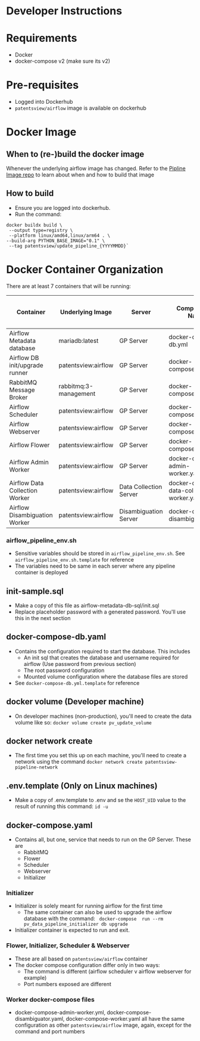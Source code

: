 # Developer Instructions

# Requirements

* Docker
* docker-compose v2 (make sure its v2)

# Pre-requisites

* Logged into Dockerhub
* `patentsview/airflow` image is available on dockerhub

# Docker Image

## When to (re-)build the docker image

Whenever the underlying airflow image has changed. Refer to
the [Pipline Image repo](https://github.com/PatentsView/PatentsView-Pipeline-Setup) to learn about when and how to build
that image

## How to build

* Ensure you are logged into dockerhub.
* Run the command:

```shell
docker buildx build \
 --output type=registry \
 --platform linux/amd64,linux/arm64 . \
--build-arg PYTHON_BASE_IMAGE="0.1" \
 --tag patentsview/update_pipeline_{YYYYMMDD}`
```

# Docker Container Organization

There are at least 7 containers that will be running:

| Container  | Underlying Image | Server                 | Compose File Name                          | Service Name  | Container Port Number/Host Port Number | Command                                 | 
|------------|------------------|------------------------|--------------------------------------------|---------------|----------------------------------------|-----------------------------------------|
| Airflow Metadata database  | mariadb:latest | GP Server              | docker-compose-db.yml                      |   pv_updater_meta_db  | 3306/3308                              | Default Container command               |
| Airflow DB init/upgrade runner  | patentsview:airflow | GP Server              | docker-compose.yaml                        |   pv_data_pipeline_initializer  | N/A                                    | airflow db init                         |
| RabbitMQ Message Broker |  rabbitmq:3-management | GP Server              | docker-compose.yaml                        |   rabbitmq  | - 15672/8188 <br> - 5672/5672          | Default Container command               |
| Airflow Scheduler  | patentsview:airflow | GP Server              | docker-compose.yaml                        |   pv_data_pipeline_scheduler  | N/A                                    | airflow schduler                        |
| Airflow Webserver  | patentsview:airflow | GP Server              | docker-compose.yaml                        |   pv_data_pipeline_webserver  | 8080/9090                              | airflow webserver                       |
| Airflow Flower  | patentsview:airflow | GP Server              | docker-compose.yaml                        |   pv_data_pipeline_celery_flower  | 5555/5555                              | airflow celery flower                   |
| Airflow Admin Worker  | patentsview:airflow | GP Server              | docker-compose-admin-worker.yaml           |   pv_data_pipeline_admin_worker  | 8793/8793                              | airflow celery worker -q admin          |
| Airflow Data Collection Worker  | patentsview:airflow | Data Collection Server | docker-compose-data-collection-worker.yaml |    pv_data_pipeline_data_collection_worker |     8793/8793                                   | airflow celery worker -q data_collector |
| Airflow Disambiguation Worker  | patentsview:airflow | Disambiguation Server  | docker-compose-disambiguator.yaml                                          |    pv_data_pipeline_disambiguation_worker |                          8793/8793              | airflow celery worker -q disambiguation |

### airflow_pipeline_env.sh

- Sensitive variables should be stored in `airflow_pipeline_env.sh`. See `airflow_pipeline_env.sh.template` for
  reference
- The variables need to be same in each server where any pipeline container is deployed

## init-sample.sql

- Make a copy of this file as airflow-metadata-db-sql/init.sql
- Replace placeholder password with a generated password. You'll use this in the next section

## docker-compose-db.yaml

- Contains the configuration required to start the database. This includes
    - An init sql that creates the database and username required for airflow (Use password from previous section)
    - The root password configuration
    - Mounted volume configuration where the database files are stored
- See `docker-compose-db.yml.template` for reference

## docker volume (Developer machine)

- On developer machines (non-production), you'll need to create the data volume like so:
  `docker volume create pv_update_volume`

## docker network create

- The first time you set this up on each machine, you'll need to create a network using the command
  `docker network create patentsview-pipeline-network`

## .env.template (Only on Linux machines)

- Make a copy of .env.template to .env and se the `HOST_UID` value to the result of running this command: `id -u`

## docker-compose.yaml

- Contains all, but one, service that needs to run on the GP Server. These are
    - RabbitMQ
    - Flower
    - Scheduler
    - Webserver
    - Initializer

### Initializer

- Initializer is solely meant for running airflow for the first time
    - The same container can also be used to upgrade the airflow database with the
      command: ` docker-compose  run --rm  pv_data_pipeline_initializer db upgrade`
- Initializer container is expected to run and exit.

### Flower, Initializer, Scheduler & Webserver

- These are all based on `patentsview/airflow` container
- The docker compose configuration differ only in two ways:
    - The command is different (airflow scheduler v airflow webserver for example)
    - Port numbers exposed are different

### Worker docker-compose files

- docker-compose-admin-worker.yml, docker-compose-disambiguator.yaml, docker-compose-worker.yaml all have the same
  configuration as other `patentsview/airflow` image, again, except for the command and port numbers

